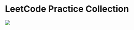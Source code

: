 # LeetCode Practice Collection

![](https://github.com/ZhangYizhe/LeetCode/blob/master/other/leetCode.png)

